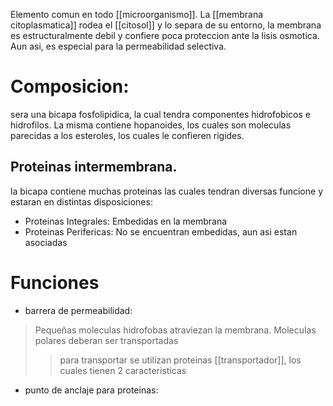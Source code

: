 Elemento comun en todo [[microorganismo]].
La [[membrana citoplasmatica]] rodea el [[citosol]] y lo separa de su entorno, la membrana es estructuralmente debil y confiere poca proteccion ante la lisis osmotica. Aun asi, es especial para la permeabilidad selectiva.

# Composicion:

sera una bicapa fosfolipidica, la cual tendra componentes hidrofobicos e hidrofilos. La misma contiene hopanoides, los cuales son moleculas parecidas a los esteroles, los cuales le confieren rigides.

## Proteinas intermembrana.

la bicapa contiene muchas proteinas las cuales tendran diversas funcione y estaran en distintas disposiciones:

- Proteinas Integrales:
    Embedidas en la membrana
- Proteinas Perifericas:
    No se encuentran embedidas, aun asi estan asociadas

# Funciones
- barrera de permeabilidad:
> Pequeñas moleculas hidrofobas atraviezan la membrana. Moleculas polares deberan ser transportadas
> > para transportar se utilizan proteinas [[transportador]], los cuales tienen 2 caracteristicas 
> > 
- punto de anclaje para proteinas:
>
